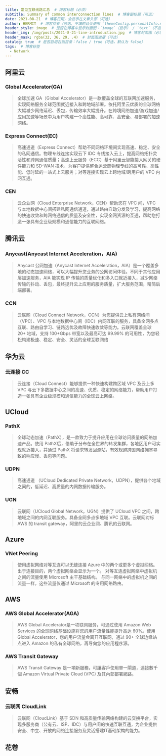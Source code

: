```yaml
---
title: 常见互联线路汇总  # 博客标题（必须）
subtitle: Summary of common interconnection lines  # 博客副标题（可选）
date: 2021-08-21  # 博客日期，会显示在文章头部（可选）
author: HERMIT  # 博客作者（可选，不填的话会使用 `themeConfig.personalInfo.name`）
header_style: image  # 是否在博客中显示封面图：`image`（显示） / `text`（不显示）（可选，默认为 `text`）
header_img: /img/posts/2021-8-21-line-introduction.jpg  # 博客封面图（必须，即使上一项选了 `text`，图片也需要在首页显示）
header_mask: rgba(32, 36, 29, .4)  # 封面图遮罩（可选）
catalog: true  # 是否启用右侧目录：false / true（可选，默认为 false）
tags:  # 博客标签
  - Network
---
```


## 阿里云 

### Global Accelerator(GA)

> 全球加速 GA（Global Accelerator）是一款覆盖全球的互联网加速服务，实现网络服务全球范围就近接入和跨地域部署。依托阿里云优质的全球网络大幅减少网络延迟、丢包，传输效率大幅提升。在跨境网络加速/游戏加速/应用加速等场景中为用户构建一个高性能、高可靠、高安全、易部署的加速网络。

### Express Connect(EC)

> 高速通道（Express Connect）帮助不同网络环境间实现高速、稳定、安全的私网通信。物理专线连接实现云下 IDC 专线接入云上，提高网络拓扑灵活性和跨网通信质量；高速上云服务（ECC）基于阿里云智能接入网关的硬件能力和 SD-WAN 技术，为客户提供整合运营商物理专线的高可靠、高性能、低时延的一站式上云服务；对等连接实现云上跨地域/跨用户的 VPC 内网互通。

### CEN

> 云企业网（Cloud Enterprise Network，CEN）帮助您在 VPC 间，VPC 与本地数据中心间搭建私网通信通道，通过路由自动分发及学习，提高网络的快速收敛和跨网络通信的质量及安全性，实现全网资源的互通，帮助您打造一张具有企业级规模和通信能力的互联网络。

## 腾讯云

### Anycast(Anycast Internet Acceleration，AIA)

> Anycast 公网加速（Anycast Internet Acceleration，AIA）是一个覆盖多地的动态加速网络，可以大幅提升您业务的公网访问体验。不同于其他应用层加速服务，AIA 能实现 IP 传输的质量优化和多入口就近接入，减少网络传输的抖动、丢包，最终提升云上应用的服务质量，扩大服务范围，精简后端部署。

### CCN

> 云联网（Cloud Connect Network，CCN）为您提供云上私有网络间（VPC）、VPC 与本地数据中心间（IDC）内网互联的服务，具备全网多点互联、路由自学习、链路选优及故障快速收敛等能力。云联网覆盖全球 20+ 地域，支持 100+Gbps 带宽以及最高可达 99.99% 的可用性，为您轻松构建极速、稳定、安全、灵活的全球互联网络

## 华为云

### 云连接 CC

> 云连接（Cloud Connect）能够提供一种快速构建跨区域 VPC 及云上多 VPC 与云下多数据中心之间的高速、优质、稳定的网络能力，帮助用户打造一张具有企业级规模和通信能力的全球云上网络。

## UCloud

### PathX 

> 全球动态加速（PathX），是一款致力于提升应用在全球访问质量的网络加速产品。使用 PathX后，借助于分布在全世界的转发集群，各地区用户可实现就近接入，并通过 PathX 将请求转发回源站，有效规避跨国网络拥塞导致的响应慢、丢包等问题。

### UDPN

> 高速通道 （UCloud Dedicated Private Network，UDPN），提供各个地域之间的，低延迟、高质量的内网数据传输服务。

### UGN

> 云联网（UCloud Global Network，UGN）提供了 UCloud VPC 之间，跨地域之间的内网互联服务。具备全网多点多地域 VPC 互联。云联网对标 AWS 的 transit gateway，阿里的云企业网、腾讯的云联网。

## Azure

### VNet Peering

> 使用虚拟网络对等互连可以无缝连接 Azure 中的两个或更多个虚拟网络。 出于连接目的，两个虚拟网络会显示为一个。 对等互连虚拟网络中虚拟机之间的流量使用 Microsoft 主干基础结构。 与同一网络中的虚拟机之间的流量一样，这些流量仅通过 Microsoft 的专用网络路由。

## AWS 

###  AWS Global Accelerator(AGA)

> AWS Global Accelerator是一项联网服务，可通过使用 Amazon Web Services 的全球网络基础设施将您的用户流量性能提升高达 60%。使用 Global Accelerator，您的用户流量会离开互联网，通过 90+ 全球边缘站点进入 Amazon 的私有全球网络，再导向您的应用程序源。

### AWS Transit Gateway

> AWS Transit Gateway 是一項新服務，可讓客戶使用單一閘道，連接數千個 Amazon Virtual Private Cloud (VPC) 及其內部部署網路。

## 安畅

### 云联网 CloudLink

> 云联网（CloudLink）基于 SDN 和高质量传输网络构建的云交换平台，实现多服务商（公有云、ISP、IDC）与用户间的快速互联互通，为企业提供安全、中立、开放的网络连接服务及灵活搭建IT基础架构的能力。

## 花卷



